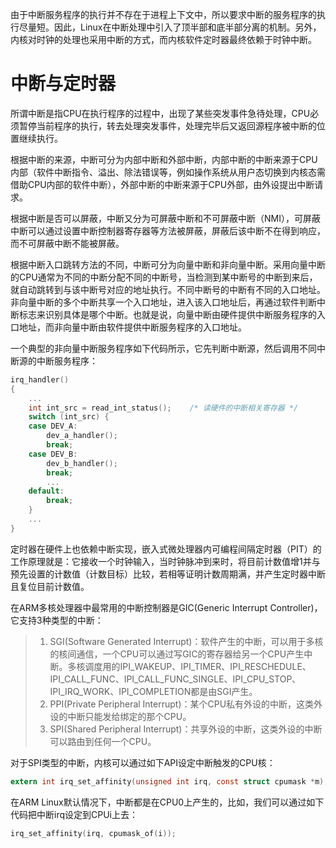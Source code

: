 由于中断服务程序的执行并不存在于进程上下文中，所以要求中断的服务程序的执行尽量短。因此，Linux在中断处理中引入了顶半部和底半部分离的机制。另外，内核对时钟的处理也采用中断的方式，而内核软件定时器最终依赖于时钟中断。

# 中断与定时器
所谓中断是指CPU在执行程序的过程中，出现了某些突发事件急待处理，CPU必须暂停当前程序的执行，转去处理突发事件，处理完毕后又返回源程序被中断的位置继续执行。

根据中断的来源，中断可分为内部中断和外部中断，内部中断的中断来源于CPU内部（软件中断指令、溢出、除法错误等，例如操作系统从用户态切换到内核态需借助CPU内部的软件中断），外部中断的中断来源于CPU外部，由外设提出中断请求。

根据中断是否可以屏蔽，中断又分为可屏蔽中断和不可屏蔽中断（NMI），可屏蔽中断可以通过设置中断控制器寄存器等方法被屏蔽，屏蔽后该中断不在得到响应，而不可屏蔽中断不能被屏蔽。

根据中断入口跳转方法的不同，中断可分为向量中断和非向量中断。采用向量中断的CPU通常为不同的中断分配不同的中断号，当检测到某中断号的中断到来后，就自动跳转到与该中断号对应的地址执行。不同中断号的中断有不同的入口地址。非向量中断的多个中断共享一个入口地址，进入该入口地址后，再通过软件判断中断标志来识别具体是哪个中断。也就是说，向量中断由硬件提供中断服务程序的入口地址，而非向量中断由软件提供中断服务程序的入口地址。

一个典型的非向量中断服务程序如下代码所示，它先判断中断源，然后调用不同中断源的中断服务程序：
```c
irq_handler()
{
	...
	int int_src = read_int_status();	/* 读硬件的中断相关寄存器 */
	switch (int_src) {
	case DEV_A:
		dev_a_handler();
		break;
	case DEV_B:
		dev_b_handler();
		break;
		...
	default:
		break;
	}
	...
}
```


定时器在硬件上也依赖中断实现，嵌入式微处理器内可编程间隔定时器（PIT）的工作原理就是：它接收一个时钟输入，当时钟脉冲到来时，将目前计数值增1并与预先设置的计数值（计数目标）比较，若相等证明计数周期满，并产生定时器中断且复位目前计数值。

在ARM多核处理器中最常用的中断控制器是GIC(Generic Interrupt Controller)，它支持3种类型的中断：
>1. SGI(Software Generated Interrupt)：软件产生的中断，可以用于多核的核间通信，一个CPU可以通过写GIC的寄存器给另一个CPU产生中断。多核调度用的IPI_WAKEUP、IPI_TIMER、IPI_RESCHEDULE、IPI_CALL_FUNC、IPI_CALL_FUNC_SINGLE、IPI_CPU_STOP、IPI_IRQ_WORK、IPI_COMPLETION都是由SGI产生。  
>2. PPI(Private Peripheral Interrupt)：某个CPU私有外设的中断，这类外设的中断只能发给绑定的那个CPU。  
>3. SPI(Shared Peripheral Interrupt)：共享外设的中断，这类外设的中断可以路由到任何一个CPU。

对于SPI类型的中断，内核可以通过如下API设定中断触发的CPU核：
```c
extern int irq_set_affinity(unsigned int irq, const struct cpumask *m);
```
在ARM Linux默认情况下，中断都是在CPU0上产生的，比如，我们可以通过如下代码把中断irq设定到CPUi上去：
```c
irq_set_affinity(irq, cpumask_of(i));
```